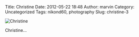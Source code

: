 Title: Christine
Date: 2012-05-22 18:48
Author: marvin
Category: Uncategorized
Tags: nikond60, photography
Slug: christine-3

![Christine]({static}/images/7250551652_1dfa5ce683_b.jpg)

Christine...

